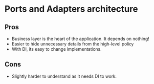 ﻿# Ports and Adapters architecture

## Pros

- Business layer is the heart of the application. It depends on nothing!
- Easier to hide unnecessary details from the high-level policy
- With DI, its easy to change implementations.

## Cons

- Slightly harder to understand as it needs DI to work. 
